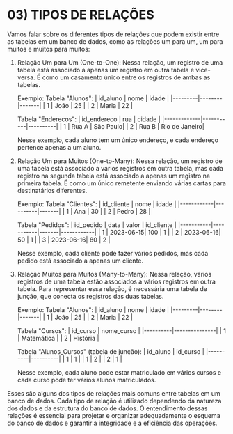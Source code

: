 # 03) TIPOS DE RELAÇÕES
Vamos falar sobre os diferentes tipos de relações que podem existir entre as tabelas em um banco de dados, como as relações um para um, um para muitos e muitos para muitos:

1. Relação Um para Um (One-to-One):
   Nessa relação, um registro de uma tabela está associado a apenas um registro em outra tabela e vice-versa. É como um casamento único entre os registros de ambas as tabelas.

   Exemplo:
   Tabela "Alunos":
   | id_aluno | nome   | idade |
   |---------|--------|-------|
   | 1       | João   | 25    |
   | 2       | Maria  | 22    |

   Tabela "Enderecos":
   | id_endereco | rua       | cidade   |
   |-------------|-----------|----------|
   | 1           | Rua A     | São Paulo|
   | 2           | Rua B     | Rio de Janeiro|

   Nesse exemplo, cada aluno tem um único endereço, e cada endereço pertence apenas a um aluno.

2. Relação Um para Muitos (One-to-Many):
   Nessa relação, um registro de uma tabela está associado a vários registros em outra tabela, mas cada registro na segunda tabela está associado a apenas um registro na primeira tabela. É como um único remetente enviando várias cartas para destinatários diferentes.

   Exemplo:
   Tabela "Clientes":
   | id_cliente | nome     | idade |
   |------------|----------|-------|
   | 1          | Ana      | 30    |
   | 2          | Pedro    | 28    |

   Tabela "Pedidos":
   | id_pedido | data      | valor | id_cliente |
   |-----------|-----------|-------|------------|
   | 1         | 2023-06-15| 100   | 1          |
   | 2         | 2023-06-16| 50    | 1          |
   | 3         | 2023-06-16| 80    | 2          |

   Nesse exemplo, cada cliente pode fazer vários pedidos, mas cada pedido está associado a apenas um cliente.

3. Relação Muitos para Muitos (Many-to-Many):
   Nessa relação, vários registros de uma tabela estão associados a vários registros em outra tabela. Para representar essa relação, é necessária uma tabela de junção, que conecta os registros das duas tabelas.

   Exemplo:
   Tabela "Alunos":
   | id_aluno | nome   | idade |
   |---------|--------|-------|
   | 1       | João   | 25    |
   | 2       | Maria  | 22    |

   Tabela "Cursos":
   | id_curso | nome_curso    |
   |----------|---------------|
   | 1        | Matemática    |
   | 2        | História      |

   Tabela "Alunos_Cursos" (tabela de junção):
   | id_aluno | id_curso |
   |----------|----------|
   | 1        | 1        |
   | 1        | 2        |
   | 2        | 1        |

   Nesse exemplo, cada aluno pode estar matriculado em vários cursos e cada curso pode ter vários alunos matriculados.

Esses são alguns dos tipos de relações mais comuns entre tabelas em um banco de dados. Cada tipo de relação é utilizado dependendo da natureza dos dados e da estrutura do banco de dados. O entendimento dessas relações é essencial para projetar e organizar adequadamente o esquema do banco de dados e garantir a integridade e a eficiência das operações.
